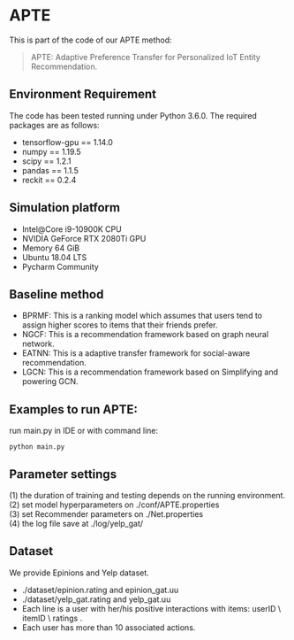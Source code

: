 # APTE
This is part of the code of our APTE method:

>APTE: Adaptive Preference Transfer for Personalized IoT Entity Recommendation.

## Environment Requirement
The code has been tested running under Python 3.6.0. The required packages are as follows:
* tensorflow-gpu == 1.14.0
* numpy == 1.19.5
* scipy == 1.2.1
* pandas == 1.1.5
* reckit == 0.2.4

## Simulation platform
* Intel@Core i9-10900K CPU
* NVIDIA GeForce RTX 2080Ti GPU
* Memory 64 GiB
* Ubuntu 18.04 LTS
* Pycharm Community
## Baseline method
* BPRMF: This is a ranking model which assumes that
users tend to assign higher scores to items that their friends prefer.
* NGCF: This is a recommendation framework based on graph neural network.
* EATNN: This is a adaptive transfer framework for social-aware recommendation.
* LGCN: This is a recommendation framework based on Simplifying and powering GCN.
## Examples to run APTE:
run main.py in IDE or with command line:
```
python main.py
```

## Parameter settings   
(1) the duration of training and testing depends on the running environment.  
(2) set model hyperparameters on ./conf/APTE.properties  
(3) set Recommender parameters on ./Net.properties  
(4) the log file save at ./log/yelp_gat/  

## Dataset
We provide Epinions and Yelp dataset.
  * ./dataset/epinion.rating and epinion_gat.uu
  * ./dataset/yelp_gat.rating and yelp_gat.uu
  * Each line is a user with her/his positive interactions with items: userID \ itemID \ ratings .
  * Each user has more than 10 associated actions.

